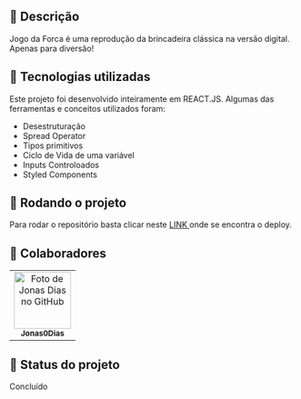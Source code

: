 
## :memo: Descrição
Jogo da Forca é uma reprodução da brincadeira clássica na versão digital. Apenas para diversão!

## :wrench: Tecnologias utilizadas
Este projeto foi desenvolvido inteiramente em REACT.JS. Algumas das ferramentas e conceitos utilizados foram:

* Desestruturação
* Spread Operator
* Tipos primitivos
* Ciclo de Vida de uma variável
* Inputs Controloados
* Styled Components


## :rocket: Rodando o projeto
Para rodar o repositório basta clicar neste <a href="https://projeto-08-jogo-da-forca.vercel.app/"> LINK </a> onde se encontra o deploy.


## :handshake: Colaboradores
<table>
  <tr>
    <td align="center">
      <a href="https://github.com/Jonas0Dias">
        <img src='https://avatars.githubusercontent.com/u/115515669?s=400&u=363675950512693d721429c523016107f76504e9&v=4' width="100px;" alt="Foto de Jonas Dias no GitHub"/><br>
        <sub>
          <b>Jonas0Dias</b>
        </sub>
      </a>
    </td>
  </tr>
</table>

## :dart: Status do projeto
Concluído
